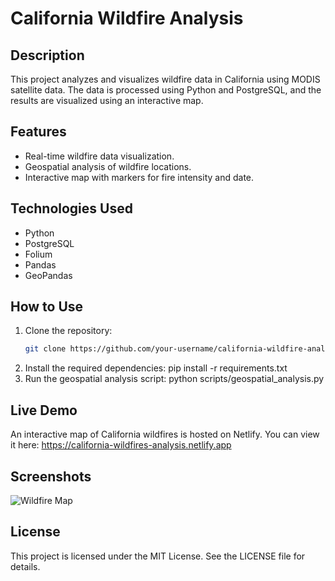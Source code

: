 # California Wildfire Analysis

## Description
This project analyzes and visualizes wildfire data in California using MODIS satellite data. The data is processed using Python and PostgreSQL, and the results are visualized using an interactive map.

## Features
- Real-time wildfire data visualization.
- Geospatial analysis of wildfire locations.
- Interactive map with markers for fire intensity and date.

## Technologies Used
- Python
- PostgreSQL
- Folium
- Pandas
- GeoPandas

## How to Use
1. Clone the repository:
   ```bash
   git clone https://github.com/your-username/california-wildfire-analysis.git
2. Install the required dependencies:
    pip install -r requirements.txt
3. Run the geospatial analysis script:
    python scripts/geospatial_analysis.py

## Live Demo
An interactive map of California wildfires is hosted on Netlify. You can view it here:
https://california-wildfires-analysis.netlify.app

## Screenshots
![Wildfire Map](screenshots/Wildfire-Map.png)

## License
This project is licensed under the MIT License. See the LICENSE file for details.